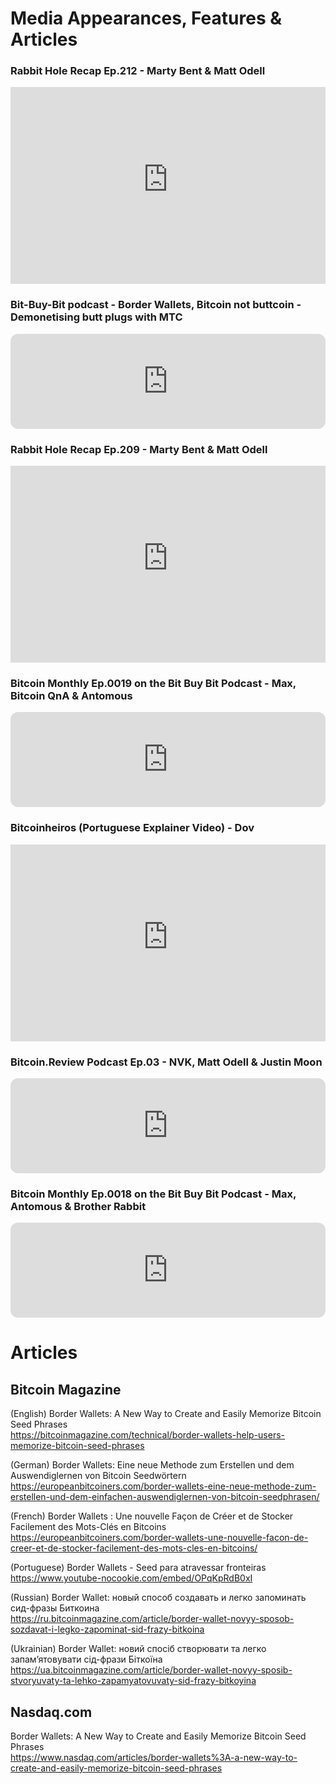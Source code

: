 # Media Appearances, Features & Articles

### Rabbit Hole Recap Ep.212 - Marty Bent & Matt Odell

<iframe width="100%" height="315" src="https://www.youtube-nocookie.com/embed/UWcbblfRjNU?start=6372" title="YouTube video player" frameborder="0" allow="accelerometer; autoplay; clipboard-write; encrypted-media; gyroscope; picture-in-picture" allowfullscreen></iframe>

### Bit-Buy-Bit podcast - Border Wallets, Bitcoin not buttcoin - Demonetising butt plugs with MTC

<iframe style="border-radius:12px" src="https://open.spotify.com/embed/episode/0uXY9CcnZ5dU8L7o1YLaHF?utm_source=generator" width="100%" height="152" frameBorder="0" allowfullscreen="" allow="autoplay; clipboard-write; encrypted-media; fullscreen; picture-in-picture"></iframe>

### Rabbit Hole Recap Ep.209 - Marty Bent & Matt Odell

<iframe width="100%" height="315" src="https://www.youtube-nocookie.com/embed/oroflTHfUMY?start=3448" title="YouTube video player" frameborder="0" allow="accelerometer; autoplay; clipboard-write; encrypted-media; gyroscope; picture-in-picture" allowfullscreen></iframe>

### Bitcoin Monthly Ep.0019 on the Bit Buy Bit Podcast - Max, Bitcoin QnA & Antomous

<iframe style="border-radius:12px" src="https://open.spotify.com/embed/episode/5l0IBAFhKb3prnVH2Jfud4?utm_source=generator&t=3040" width="100%" height="152" frameBorder="0" allowfullscreen="" allow="autoplay; clipboard-write; encrypted-media; fullscreen; picture-in-picture"></iframe>

### Bitcoinheiros (Portuguese Explainer Video) - Dov

<iframe width="100%" height="315" src="https://www.youtube-nocookie.com/embed/OPqKpRdB0xI" title="YouTube video player" frameborder="0" allow="accelerometer; autoplay; clipboard-write; encrypted-media; gyroscope; picture-in-picture" allowfullscreen></iframe>

### Bitcoin.Review Podcast Ep.03 - NVK, Matt Odell & Justin Moon

<iframe style="border-radius:12px" src="https://open.spotify.com/embed/episode/0LOLpaUiOdZDY5oaojCOmU?utm_source=generator&t=3895" width="100%" height="152" frameBorder="0" allowfullscreen="" allow="autoplay; clipboard-write; encrypted-media; fullscreen; picture-in-picture"></iframe>

### Bitcoin Monthly Ep.0018 on the Bit Buy Bit Podcast - Max, Antomous & Brother Rabbit

<iframe style="border-radius:12px" src="https://open.spotify.com/embed/episode/5gwZnT5qogTh3uxDqNmNRr?utm_source=generator&t=460" width="100%" height="152" frameBorder="0" allowfullscreen="" allow="autoplay; clipboard-write; encrypted-media; fullscreen; picture-in-picture"></iframe>



# Articles

## Bitcoin Magazine

(English) Border Wallets: A New Way to Create and Easily Memorize Bitcoin Seed Phrases<br>
https://bitcoinmagazine.com/technical/border-wallets-help-users-memorize-bitcoin-seed-phrases

(German) Border Wallets: Eine neue Methode zum Erstellen und dem Auswendiglernen von Bitcoin Seedwörtern<br>
https://europeanbitcoiners.com/border-wallets-eine-neue-methode-zum-erstellen-und-dem-einfachen-auswendiglernen-von-bitcoin-seedphrasen/

(French) Border Wallets : Une nouvelle Façon de Créer et de Stocker Facilement des Mots-Clés en Bitcoins<br>
https://europeanbitcoiners.com/border-wallets-une-nouvelle-facon-de-creer-et-de-stocker-facilement-des-mots-cles-en-bitcoins/

(Portuguese) Border Wallets - Seed para atravessar fronteiras<br>
https://www.youtube-nocookie.com/embed/OPqKpRdB0xI

(Russian) Border Wallet: новый способ создавать и легко запоминать сид-фразы Биткоина<br>
https://ru.bitcoinmagazine.com/article/border-wallet-novyy-sposob-sozdavat-i-legko-zapominat-sid-frazy-bitkoina

(Ukrainian) Border Wallet: новий спосіб створювати та легко запам’ятовувати сід-фрази Біткоїна<br>
https://ua.bitcoinmagazine.com/article/border-wallet-novyy-sposib-stvoryuvaty-ta-lehko-zapamyatovuvaty-sid-frazy-bitkoyina

## Nasdaq.com

Border Wallets: A New Way to Create and Easily Memorize Bitcoin Seed Phrases<br>
https://www.nasdaq.com/articles/border-wallets%3A-a-new-way-to-create-and-easily-memorize-bitcoin-seed-phrases
